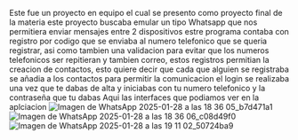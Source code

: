Este fue un proyecto en equipo el cual se presento como proyecto final de la materia
este proyecto buscaba emular un tipo Whatsapp que nos permitiera enviar mensajes entre 2 dispositivos
estre programa contaba con registro por codigo que se enviaba al numero telefonico que se queria registrar, asi como tambien una validacion
para evitar que los numeros telefonicos ser repitieran y tambien correo, estos registros permitian la creacion de contactos, 
esto quiere decir que cada que alguien se registraba se añadia a los contactos para permitir la comunicacion
el login se realizaba una vez que te dabas de alta y iniciabas con tu numero telefonico y la contraseña que tu dabas
Aqui las interfaces que podiamos ver en la aplciacion
![Imagen de WhatsApp 2025-01-28 a las 18 36 05_b7d471a1](https://github.com/user-attachments/assets/74892038-7883-4047-991b-23f9fe171f71)
![Imagen de WhatsApp 2025-01-28 a las 18 36 06_c08d49f0](https://github.com/user-attachments/assets/ebe406e2-d52d-47c4-9fa7-9be2d8a69215)
![Imagen de WhatsApp 2025-01-28 a las 19 11 02_50724ba9](https://github.com/user-attachments/assets/7723d36c-7af9-4be4-8dc7-e9eed13349e8)

